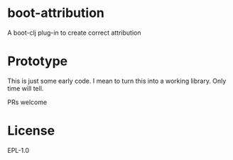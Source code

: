 # boot-attribution

A boot-clj plug-in to create correct attribution

# Prototype

This is just some early code. I mean to turn this into a working
library. Only time will tell.

PRs welcome

# License

EPL-1.0
